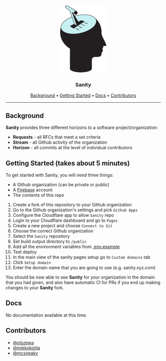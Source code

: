 <h1 align="center">
  <br>
  <a href="https://cavai.com"><img src="https://raw.githubusercontent.com/Cavai/Sanity/main/Sanity-Logo.png" alt="Cavai" width="150"></a>
  <br>
</h1>

<h3 align="center">Sanity</h3>

<p align="center">
  <a href="#background">Background</a> •
  <a href="#getting-started">Getting Started</a> •
  <a href="#docs">Docs</a> •
  <a href="#contributors">Contributors</a>
</p>
<hr>

## Background

**Sanity** provides three different horizons to a software project/organization: 

- **Requests** - all RFCs that meet a set criteria
- **Stream** - all Github activity of the organization
- **Horizon** - all commits at the level of individual contributors

## Getting Started (takes about 5 minutes)

To get started with Sanity, you will need three things: 

- A Github organization (can be private or public)
- A [Firebase](https://firebase.google.com/) account
- The contents of this repo

1) Create a fork of this repository to your Github organization
2) Go to the Github organization's settings and pick `Github Apps`
3) Configure the Cloudflare app to allow `Sanity` repo
4) Login to your Cloudflare dashboard and go to `Pages`
5) Create a new project and choose `Connect to Git`
6) Choose the correct Github organization
7) Select the `Sanity` repository
8) Set build output directory to `/public`
9) Add all the environment variables from [.env.example](.env.example)
10) Test deploy
11) In the main view of the sanity pages setup go to `Custom domains` tab
12) Click `Setup domain`
13) Enter the domain name that you are going to use (e.g. sanity.xyz.com)

You should be now able to see **Sanity** for your organization in the domain that you had given, and also have automatic CI for PRs if you end up making changes to your **Sanity** fork.

## Docs

No documentation available at this time.

## Contributors

- [@olszewa](https://github.com/olszewa)
- [@mikkokotila](https://github.com/mikkokotila)
- [@mcsneaky](https://github.com/mcsneaky)
